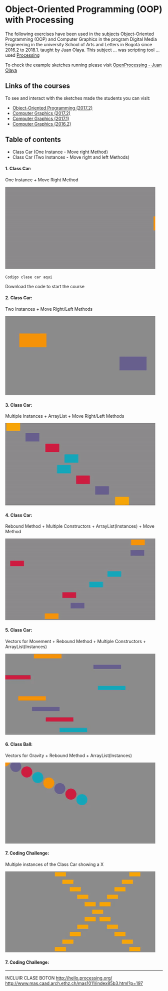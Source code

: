# Object-Oriented Programming (OOP) with Processing

The following exercises have been used in the subjects Object-Oriented Programming (OOP) and Computer Graphics in the program Digital Media Engineering in the university School of Arts and Letters in Bogotá since 2016.2 to 2018.1. taught by Juan Olaya. This subject ... was scripting tool ... used [Processing](https://processing.org/)

To check the example sketches running please visit [OpenProcessing - Juan Olaya](https://www.openprocessing.org/user/65585/)

## Links of the courses
To see and interact with the sketches made the students you can visit:
- [Object-Oriented Programming (2017.2)](https://www.openprocessing.org/class/56631/)
- [Computer Graphics (2017.2)](https://www.openprocessing.org/class/56656/)
- [Computer Graphics (2017.1)](https://www.openprocessing.org/class/56330/)
- [Computer Graphics (2016.2)](https://www.openprocessing.org/class/55669)


## Table of contents
- Class Car (One Instance - Move right Method)
- Class Car (Two Instances - Move right and left Methods)


#### 1. Class Car: 
One Instance + Move Right Method

![](Sketches/Gif/Exercise1.gif)

```
Codigo clase car aqui
```
Download the code to start the course

#### 2. Class Car: 
Two Instances + Move Right/Left Methods

![](Sketches/Gif/Exercise2.gif)

#### 3. Class Car: 
Multiple Instances + ArrayList + Move Right/Left Methods

![](Sketches/Gif/Exercise3.gif)

#### 4. Class Car: 
Rebound Method + Multiple Constructors + ArrayList(Instances) + Move Method

![](Sketches/Gif/Exercise4.gif)

#### 5. Class Car: 
Vectors for Movement + Rebound Method + Multiple Constructors + ArrayList(Instances)

![](Sketches/Gif/Exercise5.gif)

#### 6. Class Ball: 
Vectors for Gravity + Rebound Method + ArrayList(Instances)

![](Sketches/Gif/Exercise6.gif)

#### 7. Coding Challenge: 
Multiple instances of the Class Car showing a X

![](Sketches/Gif/CodingChallenge1.gif)

#### 7. Coding Challenge: 




****************
INCLUIR CLASE BOTON
http://hello.processing.org/
http://www.mas.caad.arch.ethz.ch/mas1011/index85b3.html?p=197
